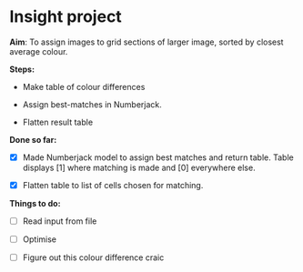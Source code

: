 # Insight project

**Aim**: To assign images to grid sections of larger image, sorted by closest average colour.

**Steps:**

- Make table of colour differences

- Assign best-matches in Numberjack.

- Flatten result table


**Done so far:**

- [x] Made Numberjack model to assign best matches and return table.
    Table displays [1] where matching is made and [0] everywhere else.

- [x] Flatten table to list of cells chosen for matching.


**Things to do:**

- [ ] Read input from file

- [ ] Optimise

- [ ] Figure out this colour difference craic
